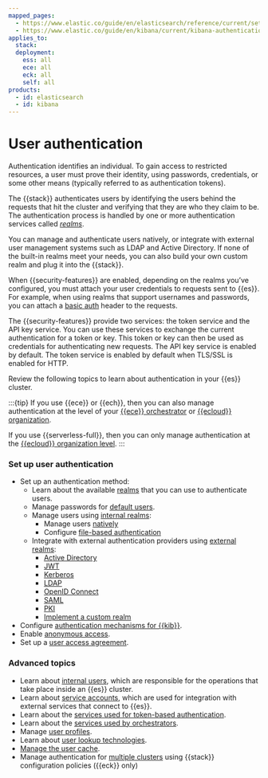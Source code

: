 ```yaml
---
mapped_pages:
  - https://www.elastic.co/guide/en/elasticsearch/reference/current/setting-up-authentication.html
  - https://www.elastic.co/guide/en/kibana/current/kibana-authentication.html
applies_to:
  stack:
  deployment:
    ess: all
    ece: all
    eck: all
    self: all
products:
  - id: elasticsearch
  - id: kibana
---
```


# User authentication

Authentication identifies an individual. To gain access to restricted resources, a user must prove their identity, using passwords, credentials, or some other means (typically referred to as authentication tokens).

The {{stack}} authenticates users by identifying the users behind the requests that hit the cluster and verifying that they are who they claim to be. The authentication process is handled by one or more authentication services called [*realms*](/deploy-manage/users-roles/cluster-or-deployment-auth/authentication-realms.md).

You can manage and authenticate users natively, or integrate with external user management systems such as LDAP and Active Directory. If none of the built-in realms meet your needs, you can also build your own custom realm and plug it into the {{stack}}.

When {{security-features}} are enabled, depending on the realms you’ve configured, you must attach your user credentials to requests sent to {{es}}. For example, when using realms that support usernames and passwords, you can attach a [basic auth](https://en.wikipedia.org/wiki/Basic_access_authentication) header to the requests.

The {{security-features}} provide two services: the token service and the API key service. You can use these services to exchange the current authentication for a token or key. This token or key can then be used as credentials for authenticating new requests. The API key service is enabled by default. The token service is enabled by default when TLS/SSL is enabled for HTTP.

Review the following topics to learn about authentication in your {{es}} cluster.

:::{tip}
If you use {{ece}} or {{ech}}, then you can also manage authentication at the level of your [{{ece}} orchestrator](/deploy-manage/users-roles/cloud-enterprise-orchestrator.md) or [{{ecloud}} organization](/deploy-manage/users-roles/cloud-organization.md).

If you use {{serverless-full}}, then you can only manage authentication at the [{{ecloud}} organization level](/deploy-manage/users-roles/cloud-organization.md).
:::

### Set up user authentication

* Set up an authentication method:
  * Learn about the available [realms](/deploy-manage/users-roles/cluster-or-deployment-auth/authentication-realms.md) that you can use to authenticate users.
  * Manage passwords for [default users](/deploy-manage/users-roles/cluster-or-deployment-auth/built-in-users.md).
  * Manage users using [internal realms](/deploy-manage/users-roles/cluster-or-deployment-auth/internal-authentication.md):
    * Manage users [natively](/deploy-manage/users-roles/cluster-or-deployment-auth/native.md)
    * Configure [file-based authentication](/deploy-manage/users-roles/cluster-or-deployment-auth/file-based.md)
  * Integrate with external authentication providers using [external realms](/deploy-manage/users-roles/cluster-or-deployment-auth/external-authentication.md):
    * [Active Directory](/deploy-manage/users-roles/cluster-or-deployment-auth/active-directory.md)
    * [JWT](/deploy-manage/users-roles/cluster-or-deployment-auth/jwt.md)
    * [Kerberos](/deploy-manage/users-roles/cluster-or-deployment-auth/kerberos.md)
    * [LDAP](/deploy-manage/users-roles/cluster-or-deployment-auth/ldap.md)
    * [OpenID Connect](/deploy-manage/users-roles/cluster-or-deployment-auth/openid-connect.md)
    * [SAML](/deploy-manage/users-roles/cluster-or-deployment-auth/saml.md)
    * [PKI](/deploy-manage/users-roles/cluster-or-deployment-auth/pki.md)
    * [Implement a custom realm](/deploy-manage/users-roles/cluster-or-deployment-auth/custom.md)
* Configure [authentication mechanisms for {{kib}}](kibana-authentication.md).
* Enable [anonymous access](/deploy-manage/users-roles/cluster-or-deployment-auth/anonymous-access.md).
* Set up a [user access agreement](/deploy-manage/users-roles/cluster-or-deployment-auth/access-agreement.md).

### Advanced topics

* Learn about [internal users](/deploy-manage/users-roles/cluster-or-deployment-auth/internal-users.md), which are responsible for the operations that take place inside an {{es}} cluster.
* Learn about [service accounts](/deploy-manage/users-roles/cluster-or-deployment-auth/service-accounts.md), which are used for integration with external services that connect to {{es}}.
* Learn about the [services used for token-based authentication](/deploy-manage/users-roles/cluster-or-deployment-auth/token-based-authentication-services.md).
* Learn about the [services used by orchestrators](/deploy-manage/users-roles/cluster-or-deployment-auth/operator-privileges.md).
* Manage [user profiles](/deploy-manage/users-roles/cluster-or-deployment-auth/user-profiles.md).
* Learn about [user lookup technologies](/deploy-manage/users-roles/cluster-or-deployment-auth/looking-up-users-without-authentication.md).
* [Manage the user cache](/deploy-manage/users-roles/cluster-or-deployment-auth/controlling-user-cache.md).
* Manage authentication for [multiple clusters](/deploy-manage/users-roles/cluster-or-deployment-auth/manage-authentication-for-multiple-clusters.md) using {{stack}} configuration policies ({{eck}} only)
